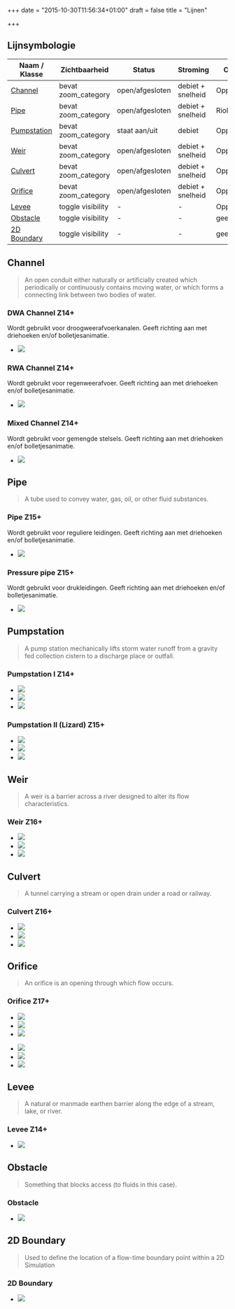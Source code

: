 +++
date = "2015-10-30T11:56:34+01:00"
draft = false
title = "Lijnen"

+++

Lijnsymbologie
--------------



| Naam / Klasse     | Zichtbaarheid         | Status            | Stroming              | Onderscheid       | |
|-----------------	|---------------------	|-----------------	|-------------------	|------------------	|---------------------------|
| <a href="#channel">Channel</a>         	| bevat zoom_category 	| open/afgesloten 	| debiet + snelheid 	| Oppervlaktewater 	|
| <a href="#pipe">Pipe</a>            	| bevat zoom_category 	| open/afgesloten 	| debiet + snelheid 	| Riolering        	|
| <a href="#pumpstation">Pumpstation</a>     	| bevat zoom_category 	| staat aan/uit   	| debiet            	| Opp of riolering 	|
| <a href="#weir">Weir</a>            	| bevat zoom_category 	| open/afgesloten 	| debiet + snelheid 	| Opp of riolering 	|
| <a href="#culvert">Culvert</a>         	| bevat zoom_category 	| open/afgesloten 	| debiet + snelheid 	| Oppervlaktewater 	|
| <a href="#orifice">Orifice</a>         	| bevat zoom_category 	| open/afgesloten 	| debiet + snelheid 	| Opp of riolering 	|
| <a href="#levee">Levee</a>           	| toggle visibility   	| -                	| -                 	| Oppervlaktewater 	|
| <a href="#obstacle">Obstacle</a>        	| toggle visibility   	| -                	| -                 	| geen             	|
| <a href="#bound2d">2D Boundary</a>    	| toggle visibility   	| -                	| -                 	| geen             	|



## <a name="channel"></a>Channel

> An open conduit either naturally or artificially created which periodically or continuously contains moving water, or which forms a connecting link between two bodies of water.

<div class="panel panel-default">
  <div class="panel-heading">
    <h3 class="panel-title">DWA Channel <span class="badge pull-right">Z14+</span></h3>
  </div>
  <div class="panel-body">
    <p>Wordt gebruikt voor droogweerafvoerkanalen. Geeft richting aan met driehoeken en/of bolletjesanimatie.</p>
    <ul class="list-group">
      <li class="list-group-item"><img src="../../../images/ui/linestyle-dwa.png" /></li>
    </ul>
  </div>
</div>

<div class="panel panel-default">
  <div class="panel-heading">
    <h3 class="panel-title">RWA Channel <span class="badge pull-right">Z14+</span></h3>
  </div>
  <div class="panel-body">
    <p>Wordt gebruikt voor regenweerafvoer. Geeft richting aan met driehoeken en/of bolletjesanimatie.</p>
    <ul class="list-group">
      <li class="list-group-item"><img src="../../../images/ui/linestyle-rwa.png" /></li>
    </ul>    
  </div>
</div>

<div class="panel panel-default">
  <div class="panel-heading">
    <h3 class="panel-title">Mixed Channel <span class="badge pull-right">Z14+</span></h3>
  </div>
  <div class="panel-body">
    <p>Wordt gebruikt voor gemengde stelsels. Geeft richting aan met driehoeken en/of bolletjesanimatie.</p>
    <ul class="list-group">
      <li class="list-group-item"><img src="../../../images/ui/linestyle-mixed.png" /></li>
    </ul>    
  </div>
</div>

## <a name="pipe"></a>Pipe

> A tube used to convey water, gas, oil, or other fluid substances.

<div class="panel panel-default">
  <div class="panel-heading">
    <h3 class="panel-title">Pipe <span class="badge pull-right">Z15+</span></h3>
  </div>
  <div class="panel-body">
    <p>Wordt gebruikt voor reguliere leidingen. Geeft richting aan met driehoeken en/of bolletjesanimatie.</p>
    <ul class="list-group">
      <li class="list-group-item"><img src="../../../images/ui/linestyle-pipe.png" /></li>
    </ul>
  </div>
</div>

<div class="panel panel-default">
  <div class="panel-heading">
    <h3 class="panel-title">Pressure pipe <span class="badge pull-right">Z15+</span></h3>
  </div>
  <div class="panel-body">
    <p>Wordt gebruikt voor drukleidingen. Geeft richting aan met driehoeken en/of bolletjesanimatie.</p>
    <ul class="list-group">
      <li class="list-group-item"><img src="../../../images/ui/linestyle-pressure-pipe.png" /></li>
    </ul>
  </div>
</div>


## <a name="pumpstation"></a>Pumpstation

> A pump station mechanically lifts storm water runoff from a gravity fed collection cistern to a discharge place or outfall.

<div class="panel panel-default">
  <div class="panel-heading">
    <h3 class="panel-title">Pumpstation I <span class="badge pull-right">Z14+</span></h3>
  </div>
  <div class="panel-body">
    <ul class="list-group">
      <li class="list-group-item"><img src="../../../images/ui/icon-pumpstation.png" class="icon-1x" /></li>
      <li class="list-group-item"><img src="../../../images/ui/icon-pumpstation.png" class="icon-2x" /></li>
      <li class="list-group-item"><img src="../../../images/ui/icon-pumpstation.png" class="icon-3x" /></li>
    </ul>
  </div>
</div>

<div class="panel panel-default">
  <div class="panel-heading">
    <h3 class="panel-title">Pumpstation II (Lizard) <span class="badge pull-right">Z15+</span></h3>
  </div>
  <div class="panel-body">
    <ul class="list-group">
      <li class="list-group-item"><img src="../../../images/ui/icon-pumpstation-ii.png" class="icon-1x" /></li>
      <li class="list-group-item"><img src="../../../images/ui/icon-pumpstation-ii.png" class="icon-2x" /></li>
      <li class="list-group-item"><img src="../../../images/ui/icon-pumpstation-ii.png" class="icon-3x" /></li>
    </ul>    
  </div>
</div>


## <a name="weir"></a>Weir

> A weir is a barrier across a river designed to alter its flow characteristics.

<div class="panel panel-default">
  <div class="panel-heading">
    <h3 class="panel-title">Weir <span class="badge pull-right">Z16+</span></h3>
  </div>
  <div class="panel-body">
    <ul class="list-group">
      <li class="list-group-item"><img src="../../../images/ui/icon-weir.png" class="icon-1x" /></li>
      <li class="list-group-item"><img src="../../../images/ui/icon-weir.png" class="icon-2x" /></li>
      <li class="list-group-item"><img src="../../../images/ui/icon-weir.png" class="icon-3x" /></li>
    </ul>
  </div>
</div>


## <a name="culvert"></a>Culvert

> A tunnel carrying a stream or open drain under a road or railway.

<div class="panel panel-default">
  <div class="panel-heading">
    <h3 class="panel-title">Culvert <span class="badge pull-right">Z16+</span></h3>
  </div>
  <div class="panel-body">
    <ul class="list-group">
      <li class="list-group-item"><img src="../../../images/ui/icon-culvert.png" class="icon-1x" /></li>
      <li class="list-group-item"><img src="../../../images/ui/icon-culvert.png" class="icon-2x" /></li>
      <li class="list-group-item"><img src="../../../images/ui/icon-culvert.png" class="icon-3x" /></li>
    </ul>
  </div>
</div>


## <a name="orifice"></a>Orifice

> An orifice is an opening through which flow occurs.

<div class="panel panel-default">
  <div class="panel-heading">
    <h3 class="panel-title">Orifice <span class="badge pull-right">Z17+</span></h3>
  </div>
  <div class="panel-body">
    <ul class="list-group">
      <li class="list-group-item"><img src="../../../images/ui/icon-orifice.png" class="icon-1x" /></li>
      <li class="list-group-item"><img src="../../../images/ui/icon-orifice.png" class="icon-2x" /></li>
      <li class="list-group-item"><img src="../../../images/ui/icon-orifice.png" class="icon-3x" /></li>
    </ul>
  </div>
  <div class="panel-body">
    <ul class="list-group">
      <li class="list-group-item"><img src="../../../images/ui/icon-orifice-ii.png" class="icon-1x" /></li>
      <li class="list-group-item"><img src="../../../images/ui/icon-orifice-ii.png" class="icon-2x" /></li>
      <li class="list-group-item"><img src="../../../images/ui/icon-orifice-ii.png" class="icon-3x" /></li>
    </ul>
  </div>  
</div>



## <a name="levee"></a>Levee

> A natural or manmade earthen barrier along the edge of a stream, lake, or river.

<div class="panel panel-default">
  <div class="panel-heading">
    <h3 class="panel-title">Levee <span class="badge pull-right">Z14+</span></h3>
  </div>
  <div class="panel-body">
    <ul class="list-group">
      <li class="list-group-item"><img src="../../../images/ui/linestyle-levee.png" /></li>
    </ul>
  </div>
</div>

## <a name="obstacle"></a>Obstacle

> Something that blocks access (to fluids in this case).

<div class="panel panel-default">
  <div class="panel-heading">
    <h3 class="panel-title">Obstacle</h3>
  </div>
  <div class="panel-body">
    <ul class="list-group">
      <li class="list-group-item"><img src="../../../images/ui/linestyle-obstacle.png" /></li>
    </ul>
  </div>
</div>


## <a name="bound2d"></a>2D Boundary

> Used to define the location of a flow-time boundary point within a 2D Simulation

<div class="panel panel-default">
  <div class="panel-heading">
    <h3 class="panel-title">2D Boundary</h3>
  </div>
  <div class="panel-body">
    <ul class="list-group">
      <li class="list-group-item"><img src="../../../images/ui/linestyle-2d-boundary.png" /></li>
    </ul>
  </div>
</div>
